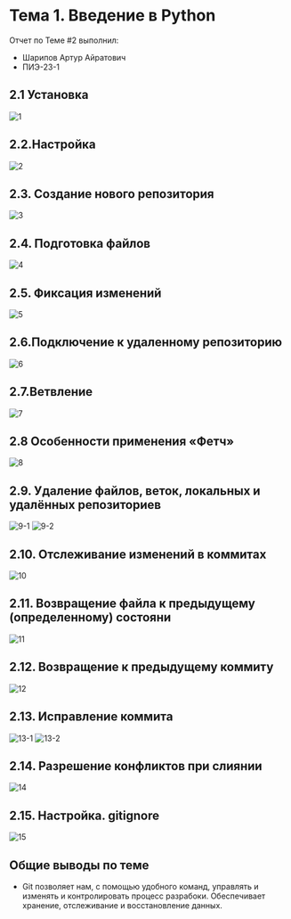 # Тема 1. Введение в Python
Отчет по Теме #2 выполнил:
- Шарипов Артур Айратович
- ПИЭ-23-1

## 2.1 Установка
![1](https://github.com/TeaK1ng/SoftEng/blob/Lab-1/KFFM/1.jpg)

## 2.2.Настройка
![2](https://github.com/TeaK1ng/SoftEng/blob/Lab-1/KFFM/2.png)

## 2.3. Создание нового репозитория
![3](https://github.com/TeaK1ng/SoftEng/blob/Lab-1/KFFM/3.jpg)

## 2.4. Подготовка файлов
![4](https://github.com/TeaK1ng/SoftEng/blob/Lab-1/KFFM/4.jpg)

## 2.5. Фиксация изменений
![5](https://github.com/TeaK1ng/SoftEng/blob/Lab-1/KFFM/5.jpg)

## 2.6.Подключение к удаленному репозиторию
![6](https://github.com/TeaK1ng/SoftEng/blob/Lab-1/KFFM/6.png)

## 2.7.Ветвление
![7](https://github.com/TeaK1ng/SoftEng/blob/Lab-1/KFFM/7.jpg)

## 2.8 Особенности применения «Фетч»
![8](https://github.com/TeaK1ng/SoftEng/blob/Lab-1/KFFM/8.jpg)

## 2.9. Удаление файлов, веток, локальных и удалённых репозиториев
![9-1](https://github.com/TeaK1ng/SoftEng/blob/Lab-1/KFFM/9-1.png)
![9-2](https://github.com/TeaK1ng/SoftEng/blob/Lab-1/KFFM/9-2.jpg)

## 2.10. Отслеживание изменений в коммитах
![10](https://github.com/TeaK1ng/SoftEng/blob/Lab-1/KFFM/10.jpg)

## 2.11. Возвращение файла к предыдущему (определенному) состояни
![11](https://github.com/TeaK1ng/SoftEng/blob/Lab-1/KFFM/11.jpg)

## 2.12. Возвращение к предыдущему коммиту
![12](https://github.com/TeaK1ng/SoftEng/blob/Lab-1/KFFM/12.jpg)

## 2.13. Исправление коммита
![13-1](https://github.com/TeaK1ng/SoftEng/blob/Lab-1/KFFM/13-1.jpg)
![13-2](https://github.com/TeaK1ng/SoftEng/blob/Lab-1/KFFM/13-2.jpg)

## 2.14. Разрешение конфликтов при слиянии
![14](https://github.com/TeaK1ng/SoftEng/blob/Lab-1/KFFM/14.jpg)

## 2.15. Настройка. gitignore
![15](https://github.com/TeaK1ng/SoftEng/blob/Lab-1/KFFM/15.jpg)

## Общие выводы по теме
- Git позволяет нам, с помощью удобного команд, управлять и изменять и контролировать процесс разрабоки. Обеспечивает хранение, отслеживание и восстановление данных. 